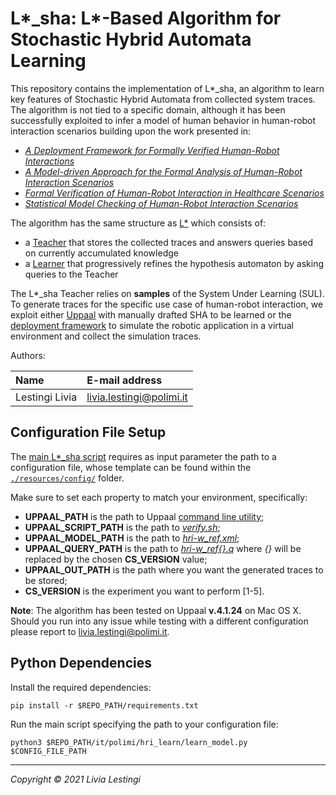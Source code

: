 L*_sha: L*-Based Algorithm for Stochastic Hybrid Automata Learning 
====================================

This repository contains the implementation of L\*_sha, an algorithm to learn key features
of Stochastic Hybrid Automata from collected system traces.
The algorithm is not tied to a specific domain, although it has been successfully exploited
to infer a model of human behavior in human-robot interaction scenarios building upon the work presented in:
- [*A Deployment Framework for Formally Verified Human-Robot Interactions*][paper4]
- [*A Model-driven Approach for the Formal Analysis of Human-Robot Interaction Scenarios*][paper3]
- [*Formal Verification of Human-Robot Interaction in Healthcare Scenarios*][paper2]
- [*Statistical Model Checking of Human-Robot Interaction Scenarios*][paper1]

The algorithm has the same structure as [L\*][angluin] which consists of:
- a [Teacher](it/polimi/hri_learn/lstar_sha) that stores the collected traces and answers queries based on currently accumulated knowledge 
- a [Learner](it/polimi/hri_learn/lstar_sha) that progressively refines the hypothesis automaton by asking queries to the Teacher

The L\*_sha Teacher relies on **samples** of the System Under Learning (SUL).
To generate traces for the specific use case of human-robot interaction, we exploit either [Uppaal][uppaal] with manually drafted SHA to be learned or the [deployment framework][dep] to simulate the robotic application in a virtual environment and collect the simulation traces.

Authors:

| Name              | E-mail address           |
|:----------------- |:-------------------------|
| Lestingi Livia    | livia.lestingi@polimi.it |


Configuration File Setup
-----------

The [main L\*_sha script](it/polimi/hri_learn/learn_model.py) requires as input parameter the path to a configuration file, whose template can be found within the [`./resources/config/`](resources/config) folder.

Make sure to set each property to match your environment, specifically: 
- **UPPAAL_PATH** is the path to Uppaal [command line utility][verifyta];
- **UPPAAL_SCRIPT_PATH** is the path to [*verify.sh*](resources/scripts);
- **UPPAAL_MODEL_PATH** is the path to [*hri-w_ref.xml*](resources/uppaal_resources); 
- **UPPAAL_QUERY_PATH** is the path to [*hri-w_ref{}.q*](resources/uppaal_resources) where *{}* will be replaced by the chosen **CS_VERSION** value;
- **UPPAAL_OUT_PATH** is the path where you want the generated traces to be stored;
- **CS_VERSION** is the experiment you want to perform \[1-5\].

**Note**: The algorithm has been tested on Uppaal **v.4.1.24** on Mac OS X. Should you run into any issue while testing with a different configuration please report to livia.lestingi@polimi.it.

Python Dependencies
-----------

Install the required dependencies:

	pip install -r $REPO_PATH/requirements.txt

Run the main script specifying the path to your configuration file:

	python3 $REPO_PATH/it/polimi/hri_learn/learn_model.py $CONFIG_FILE_PATH
	
---

*Copyright &copy; 2021 Livia Lestingi*

[paper1]: https://doi.org/10.4204/EPTCS.319.2
[paper2]: https://doi.org/10.1007/978-3-030-58768-0_17
[paper3]: https://doi.org/10.1109/SMC42975.2020.9283204
[paper4]: https://doi.org/10.1109/ACCESS.2021.3117852
[angluin]: https://doi.org/10.1016/0890-5401(87)90052-6
[uppaal]: https://uppaal.org/
[dep]: https://github.com/LesLivia/hri_deployment
[verifyta]: https://docs.uppaal.org/toolsandapi/verifyta/